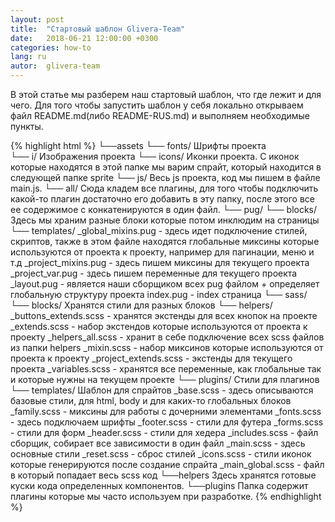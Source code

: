 ```yaml
---
layout: post
title:  "Стартовый шаблон Glivera-Team"
date:   2018-06-21 12:00:00 +0300
categories: how-to
lang: ru
autor:  glivera-team
---
```


В этой статье мы разберем наш стартовый шаблон, что где лежит и для чего. Для того чтобы запустить шаблон у себя локально открываем файл README.md(либо README-RUS.md) и выполняем необходимые пункты.

{% highlight html %}
└──assets
	└── fonts/
		Шрифты проекта         
	└── i/
		Изображения проекта
		└── icons/
			Иконки проекта. С иконок которые находятся в этой папке мы варим спрайт, который находится в следующей папке sprite
	└── js/
		Весь js проекта, код мы пишем в файле main.js.
		└── all/
			Сюда кладем все плагины, для того чтобы подключить какой-то плагин достаточно его добавить в эту папку, после этого все ее содержимое с конкатенируются в один файл.
	└── pug/
		└── blocks/
			Здесь мы храним разные блоки которые потом инклюдим на страницы
		└── templates/
			_global_mixins.pug - здесь идет подключение стилей, скриптов, также в этом файле находятся глобальные миксины которые используются от проекта к проекту, например для пагинации, меню и т.д
			_project_mixins.pug - здесь пишем миксины для текущего проекта
			_project_var.pug - здесь пишем переменные для текущего проекта
	_layout.pug - является наши сборщиком всех pug файлом + определяет глобальную структуру проекта
	index.pug - index страница
	└── sass/
		└── blocks/
			Хранятся стили для разных блоков
		└── helpers/
			_buttons_extends.scss - хранятся экстенды для всех кнопок на проекте
			_extends.scss - набор экстендов которые используются от проекта к проекту
			_helpers_all.scss - хранит в себе подключение всех scss файлов из папки helpers
			_mixin.scss - набор миксинов которые используются от проекта к проекту
			_project_extends.scss - экстенды для текущего проекта
			_variables.scss - хранятся все переменные, как глобальные так и которые нужны на текущем проекте
		└── plugins/
			Стили для плагинов
		└── templates/
			Шаблон для спрайтов
		_base.scss - здесь описываются базовые стили, для html, body и для каких-то глобальных блоков
		_family.scss - миксины для работы с дочерними элементами
		_fonts.scss - здесь подключаем шрифты
		_footer.scss - стили для футера
		_forms.scss - стили для форм
		_header.scss - стили для хедера
		_includes.scss - файл сборщик, собирает все зависимости в один файл
		_main.scss - здесь основные стили
		_reset.scss - сброс стилей
		_icons.scss - стили иконок которые генерируются после создание спрайта
		_main_global.scss - файл в который попадает весь scss код
└──helpers
	Здесь хранятся готовые куски кода определенных компонентов.
└──plugins
	Папка  содержит плагины которые мы часто используем при разработке.
{% endhighlight %}